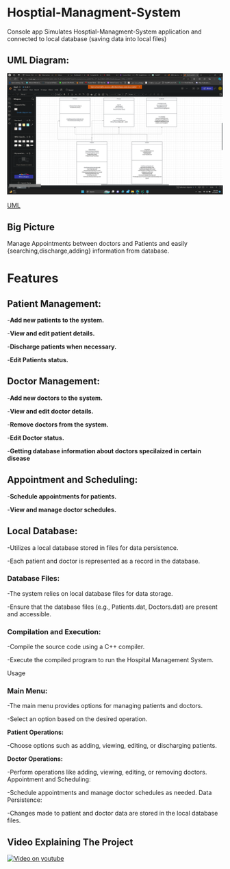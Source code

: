 # Hosptial-Managment-System 
Console app Simulates Hosptial-Managment-System application and connected to local database (saving data into local files)
## UML Diagram:

<img src="https://github.com/khalwsh/Hosptial-Managment-System/blob/main/Hosptial-Managment-System/Screenshot%20(240).png" width=900>

[UML](https://lucid.app/lucidchart/5c46f23f-b866-4d54-9cd8-fab2f6c43570/edit?invitationId=inv_bc5f673b-c1f7-4bef-8540-b9ff4c36dd6a&page=HWEp-vi-RSFO)
## Big Picture
Manage Appointments between doctors and Patients and easily {searching,discharge,adding} information from database.

# Features
## Patient Management:

-__Add new patients to the system.__

-__View and edit patient details.__

-__Discharge patients when necessary.__

-__Edit Patients status.__


## Doctor Management:

-__Add new doctors to the system.__

-__View and edit doctor details.__

-__Remove doctors from the system.__

-__Edit Doctor status.__

-__Getting database information about doctors specilaized in certain disease__

## Appointment and Scheduling:

-__Schedule appointments for patients.__

-__View and manage doctor schedules.__

## Local Database:

-Utilizes a local database stored in files for data persistence.

-Each patient and doctor is represented as a record in the database.

### Database Files:

-The system relies on local database files for data storage.

-Ensure that the database files (e.g., Patients.dat, Doctors.dat) are present and accessible.

### Compilation and Execution:

-Compile the source code using a C++ compiler.

-Execute the compiled program to run the Hospital Management System.

Usage
### Main Menu:

-The main menu provides options for managing patients and doctors.

-Select an option based on the desired operation.

__Patient Operations:__

-Choose options such as adding, viewing, editing, or discharging patients.

__Doctor Operations:__

-Perform operations like adding, viewing, editing, or removing doctors.
Appointment and Scheduling:

-Schedule appointments and manage doctor schedules as needed.
Data Persistence:

-Changes made to patient and doctor data are stored in the local database files.

## Video Explaining The Project
[![Video on youtube](https://github.com/khalwsh/Hosptial-Managment-System/blob/main/Hospital%20System/Web%20capture_17-1-2024_132533_www.youtube.com.jpeg)](https://www.youtube.com/watch?si=09bWFZ-5IOU646bq&v=HCK4cW0Mtbk&feature=youtu.be)
